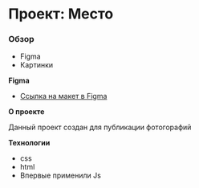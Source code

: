 # Проект: Место

### Обзор

* Figma
* Картинки

**Figma**

* [Ссылка на макет в Figma](https://www.figma.com/file/2cn9N9jSkmxD84oJik7xL7/JavaScript.-Sprint-4?node-id=0%3A1)

**О проекте**

Данный проект создан для публикации фотогорафий

**Технологии**

 - css
 - html
 - Впервые применили Js
